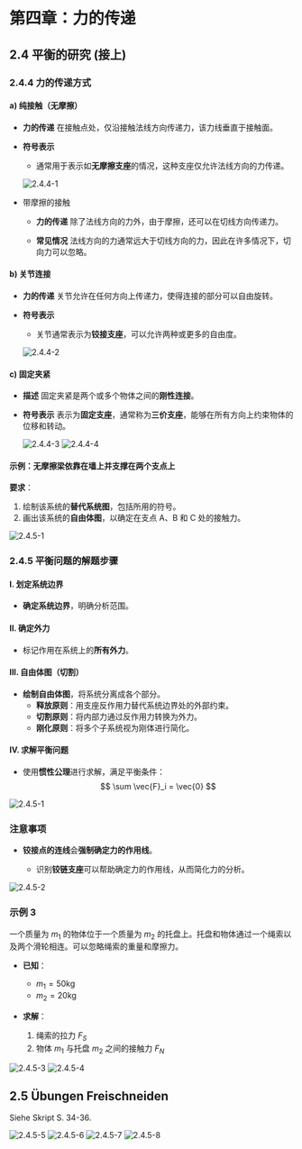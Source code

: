 # 第四章：力的传递

## 2.4 平衡的研究 (接上)

### 2.4.4 力的传递方式

#### a) 纯接触（无摩擦）

- **力的传递**
  在接触点处，仅沿接触法线方向传递力，该力线垂直于接触面。

- **符号表示**
  - 通常用于表示如**无摩擦支座**的情况，这种支座仅允许法线方向的力传递。

  ![2.4.4-1](./subjects/Statik/modul-004/imgs/2.4.4-1.png)

- 带摩擦的接触

  - **力的传递**
    除了法线方向的力外，由于摩擦，还可以在切线方向传递力。

  - **常见情况**
    法线方向的力通常远大于切线方向的力，因此在许多情况下，切向力可以忽略。

#### b) 关节连接

- **力的传递**
  关节允许在任何方向上传递力，使得连接的部分可以自由旋转。

- **符号表示**
  - 关节通常表示为**铰接支座**，可以允许两种或更多的自由度。

  ![2.4.4-2](./subjects/Statik/modul-004/imgs/2.4.4-2.png)

#### c) 固定夹紧

- **描述**
  固定夹紧是两个或多个物体之间的**刚性连接**。

- **符号表示**
  表示为**固定支座**，通常称为**三价支座**，能够在所有方向上约束物体的位移和转动。

  ![2.4.4-3](./subjects/Statik/modul-004/imgs/2.4.4-3.png)
  ![2.4.4-4](./subjects/Statik/modul-004/imgs/2.4.4-4.png)

#### 示例：无摩擦梁依靠在墙上并支撑在两个支点上

**要求**：

1. 绘制该系统的**替代系统图**，包括所用的符号。
2. 画出该系统的**自由体图**，以确定在支点 A、B 和 C 处的接触力。

![2.4.5-1](./subjects/Statik/modul-004/imgs/2.4.4-5.png)

### 2.4.5 平衡问题的解题步骤

#### I. 划定系统边界

- **确定系统边界**，明确分析范围。

#### II. 确定外力

- 标记作用在系统上的**所有外力**。

#### III. 自由体图（切割）

- **绘制自由体图**，将系统分离成各个部分。
  - **释放原则**：用支座反作用力替代系统边界处的外部约束。
  - **切割原则**：将内部力通过反作用力转换为外力。
  - **刚化原则**：将多个子系统视为刚体进行简化。

#### IV. 求解平衡问题

- 使用**惯性公理**进行求解，满足平衡条件：
  $$
  \sum \vec{F}_i = \vec{0}
  $$

![2.4.5-1](./subjects/Statik/modul-004/imgs/2.4.5-1.png)

### 注意事项

- **铰接点的连线**会**强制确定力的作用线**。

  - 识别**铰链支座**可以帮助确定力的作用线，从而简化力的分析。

![2.4.5-2](./subjects/Statik/modul-004/imgs/2.4.5-2.png)

### 示例 3

一个质量为 $m_1$ 的物体位于一个质量为 $m_2$ 的托盘上。托盘和物体通过一个绳索以及两个滑轮相连。可以忽略绳索的重量和摩擦力。

- **已知**：
  - $m_1 = 50 \text{kg}$
  - $m_2 = 20 \text{kg}$

- **求解**：
  1. 绳索的拉力 $F_S$
  2. 物体 $m_1$ 与托盘 $m_2$ 之间的接触力 $F_N$

![2.4.5-3](./subjects/Statik/modul-004/imgs/2.4.5-3.png)
![2.4.5-4](./subjects/Statik/modul-004/imgs/2.4.5-4.png)

## 2.5 Übungen Freischneiden

Siehe Skript S. 34-36.

![2.4.5-5](./subjects/Statik/modul-004/imgs/2.4.5-5.png)
![2.4.5-6](./subjects/Statik/modul-004/imgs/2.4.5-6.png)
![2.4.5-7](./subjects/Statik/modul-004/imgs/2.4.5-7.png)
![2.4.5-8](./subjects/Statik/modul-004/imgs/2.4.5-8.png)
